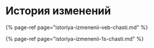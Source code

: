 # История изменений

{% page-ref page="istoriya-izmenenii-veb-chasti.md" %}

{% page-ref page="istoriya-izmenenii-1s-chasti.md" %}

